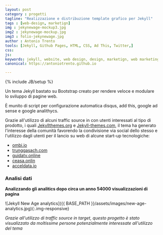 ```yaml
---
layout: post
category : progetti
tagline: "Realizzazione e distribuzione template grafico per Jekyll"
tags : [web-design, marketign]
img : jekynewage-mockup3.jpg
img2 : jekynewage-mockup.jpg
img3 : folio-jekynewage.jpg
author : Antonio Trento
tools: [Jekyll, Github Pages, HTML, CSS, Ad This, Twitter,]
css: 
js: 
keywords: jekyll, website, web design, design, marketign, web marketing
canonical: https://antoniotrento.github.io

---
```

{% include JB/setup %}
<!--more-->
Un tema Jekyll bastato su Bootstrap creato per rendere veloce e modulare lo sviluppo di pagine web. 

È munito di script per configurazione automatica disqus, add this, google ad sense e google analithycs.

Grazie all'utilizzo di alcuni traffic source in con utenti interessati al tipo di prodotto, i quali [Jekyllthemes.org](http://jekyllthemes.org/themes/new-age/) e [Jekyll-themes.com](https://jekyll-themes.com/new-age/), il tema ha generato l'interesse della comunità favorendo la condivisione via social dello stesso e l'utilizzo dagli utenti per il lancio su web di alcune start-up tecnologiche:

* [ombi.io](https://ombi.io)
* [trunggasach.com](https://trunggasach.com)
* [guidatv.online](http://guidatv.online/)
* [ceasa.onlin](http://ceasa.online/)
* [acceldata.io](http://acceldata.io/)

### Analisi dati
**Analizzando gli analitics dopo circa un anno 54000 visualizzazioni di pagina**

![Jekyll New Age analytics]({{ BASE_PATH }}/assets/images/new-age-analytics.jpg){:.img-responsive}

*Grazie all'utilizzo di traffic source in target, questo progetto è stato visualizzato da moltissime persone potenzialmente interessate all'utilizzo del tema* 
